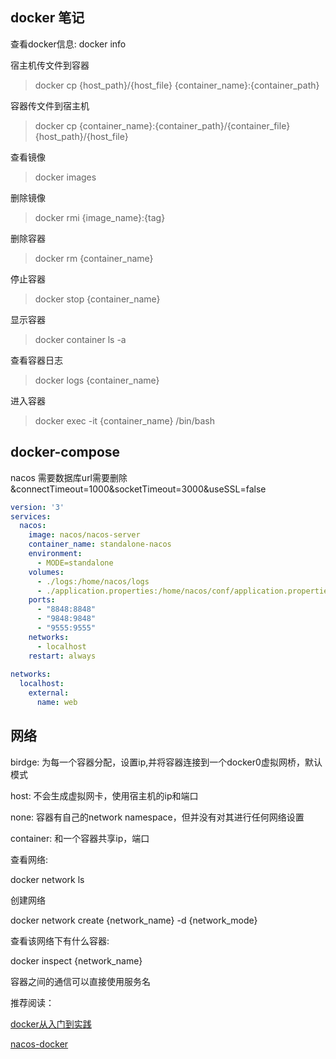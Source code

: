## docker 笔记

查看docker信息: docker info

宿主机传文件到容器

> docker cp {host_path}/{host_file} {container_name}:{container_path}

容器传文件到宿主机

> docker cp {container_name}:{container_path}/{container_file} {host_path}/{host_file}

查看镜像
> docker images

删除镜像
> docker rmi {image_name}:{tag}

删除容器
> docker rm {container_name}

停止容器
> docker stop {container_name}

显示容器
> docker container ls -a

查看容器日志
> docker logs {container_name}

进入容器
> docker exec -it {container_name} /bin/bash

## docker-compose

nacos 需要数据库url需要删除&connectTimeout=1000&socketTimeout=3000&useSSL=false 

```yaml
version: '3'
services:
  nacos:
    image: nacos/nacos-server
    container_name: standalone-nacos
    environment:
      - MODE=standalone
    volumes:
      - ./logs:/home/nacos/logs
      - ./application.properties:/home/nacos/conf/application.properties
    ports:
      - "8848:8848"
      - "9848:9848"
      - "9555:9555"
    networks:
      - localhost
    restart: always
    
networks:
  localhost:
    external:
      name: web
```

## 网络

birdge: 为每一个容器分配，设置ip,并将容器连接到一个docker0虚拟网桥，默认模式

host: 不会生成虚拟网卡，使用宿主机的ip和端口

none: 容器有自己的network namespace，但并没有对其进行任何网络设置

container: 和一个容器共享ip，端口

查看网络:

docker network ls

创建网络 

docker network create {network_name} -d {network_mode}

查看该网络下有什么容器:

docker inspect {network_name}

容器之间的通信可以直接使用服务名

推荐阅读：

[docker从入门到实践](https://github.com/yeasy/docker_practice)

[nacos-docker](https://github.com/nacos-group/nacos-docker)
